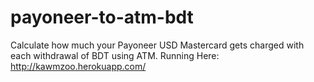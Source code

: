 # payoneer-to-atm-bdt
Calculate how much your Payoneer USD Mastercard gets charged with each withdrawal of BDT using ATM.
Running Here: http://kawmzoo.herokuapp.com/ 
